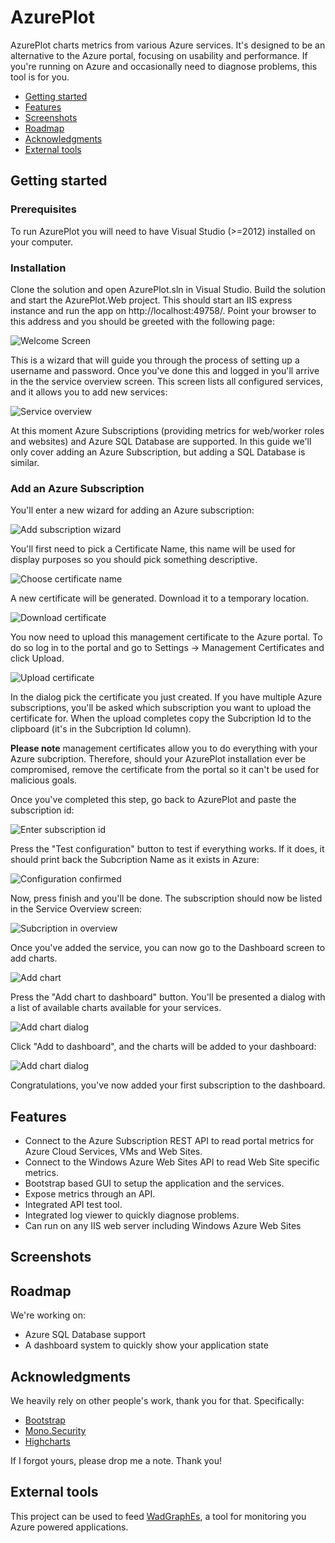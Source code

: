 # AzurePlot
AzurePlot charts metrics from various Azure services. It's designed to be an alternative to the Azure portal, focusing on usability and performance. If you're running on Azure and occasionally need to diagnose problems, this tool is for you.

* [Getting started](#getting-started)
* [Features](#features)
* [Screenshots](#screenshots)
* [Roadmap](#roadap) 
* [Acknowledgments](#acknowledgments)
* [External tools](#external-tools)

## Getting started
### Prerequisites
To run AzurePlot you will need to have Visual Studio (>=2012) installed on your computer.
### Installation
Clone the solution and open AzurePlot.sln in Visual Studio. Build the solution and start the AzurePlot.Web project. This should start an IIS express instance and run the app on http://localhost:49758/. Point your browser to this address and you should be greeted with the following page: 

![Welcome Screen](http://wadgraphes.github.io/AzurePlot/docs/installation/step1-getting-started.png)

This is a wizard that will guide you through the process of setting up a username and password. Once you've done this and logged in you'll arrive in the the service overview screen. This screen lists all configured services, and it allows you to add new services:

![Service overview](http://wadgraphes.github.io/AzurePlot/docs/installation/step2-service-overview.png)

At this moment Azure Subscriptions (providing metrics for web/worker roles and websites) and Azure SQL Database are supported. In this guide we'll only cover adding an Azure Subscription, but adding a SQL Database is similar.
### Add an Azure Subscription
You'll enter a new wizard for adding an Azure subscription:

![Add subscription wizard](http://wadgraphes.github.io/AzurePlot/docs/installation/subscription-step1-wizard.png)

You'll first need to pick a Certificate Name, this name will be used for display purposes so you should pick something descriptive.

![Choose certificate name](http://wadgraphes.github.io/AzurePlot/docs/installation/subscription-step2-name.png)

A new certificate will be generated. Download it to a temporary location.

![Download certificate](http://wadgraphes.github.io/AzurePlot/docs/installation/subscription-step3-download.png)

You now need to upload this management certificate to the Azure portal. To do so log in to the portal and go to Settings -> Management Certificates and click Upload.

![Upload certificate](http://wadgraphes.github.io/AzurePlot/docs/installation/subscription-step4-upload.png)

In the dialog pick the certificate you just created. If you have multiple Azure subscriptions, you'll be asked which subscription you want to upload the certificate for. When the upload completes copy the Subcription Id to the clipboard (it's in the Subcription Id column). 

**Please note** management certificates allow you to do everything with your Azure subcription. Therefore, should your AzurePlot installation ever be compromised, remove the certificate from the portal so it can't be used for malicious goals.

Once you've completed this step, go back to AzurePlot and paste the subscription id:

![Enter subscription id](http://wadgraphes.github.io/AzurePlot/docs/installation/subscription-step5-subscription-id.png)

Press the "Test configuration" button to test if everything works. If it does, it should print back the Subcription Name as it exists in Azure:

![Configuration confirmed](http://wadgraphes.github.io/AzurePlot/docs/installation/subscription-step6-finish.png)

Now, press finish and you'll be done. The subscription should now be listed in the Service Overview screen:

![Subcription in overview](http://wadgraphes.github.io/AzurePlot/docs/installation/subscription-step7-done.png)

Once you've added the service, you can now go to the Dashboard screen to add charts.

![Add chart](http://wadgraphes.github.io/AzurePlot/docs/installation/subscription-step8-dashboard.png)

Press the "Add chart to dashboard" button. You'll be presented a dialog with a list of available charts available for your services. 

![Add chart dialog](http://wadgraphes.github.io/AzurePlot/docs/installation/subscription-step9-add-chart.png)

Click "Add to dashboard", and the charts will be added to your dashboard:

![Add chart dialog](http://wadgraphes.github.io/AzurePlot/docs/installation/subscription-step10-done.png)

Congratulations, you've now added your first subscription to the dashboard.

## Features
* Connect to the Azure Subscription REST API to read portal metrics for Azure Cloud Services, VMs and Web Sites.
* Connect to the Windows Azure Web Sites API to read Web Site specific metrics.
* Bootstrap based GUI to setup the application and the services.
* Expose metrics through an API.
* Integrated API test tool.
* Integrated log viewer to quickly diagnose problems.
* Can run on any IIS web server including Windows Azure Web Sites

## Screenshots

## Roadmap
We're working on:
* Azure SQL Database support
* A dashboard system to quickly show your application state

## Acknowledgments
We heavily rely on other people's work, thank you for that. Specifically:
* [Bootstrap](http://getbootstrap.com/)
* [Mono.Security](http://www.mono-project.com/archived/cryptography/)
* [Highcharts](http://www.highcharts.com/)

If I forgot yours, please drop me a note. Thank you!

## External tools
This project can be used to feed [WadGraphEs](http://www.wadgraphes.com), a tool for monitoring you Azure powered applications.
